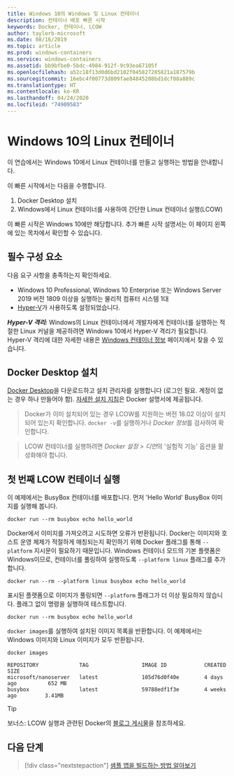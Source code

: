 ```yaml
---
title: Windows 10의 Windows 및 Linux 컨테이너
description: 컨테이너 배포 빠른 시작
keywords: Docker, 컨테이너, LCOW
author: taylorb-microsoft
ms.date: 08/16/2019
ms.topic: article
ms.prod: windows-containers
ms.service: windows-containers
ms.assetid: bb9bfbe0-5bdc-4984-912f-9c93ea67105f
ms.openlocfilehash: a52c18f13d0d6bd2102f045827285821a187579b
ms.sourcegitcommit: 16ebc4f00773d809fae84845208bd1dcf08a889c
ms.translationtype: HT
ms.contentlocale: ko-KR
ms.lasthandoff: 04/24/2020
ms.locfileid: "74909583"
---
```

# <a name="linux-containers-on-windows-10"></a>Windows 10의 Linux 컨테이너

이 연습에서는 Windows 10에서 Linux 컨테이너를 만들고 실행하는 방법을 안내합니다.

이 빠른 시작에서는 다음을 수행합니다.

1. Docker Desktop 설치
2. Windows에서 Linux 컨테이너를 사용하여 간단한 Linux 컨테이너 실행(LCOW)

이 빠른 시작은 Windows 10에만 해당합니다. 추가 빠른 시작 설명서는 이 페이지 왼쪽에 있는 목차에서 확인할 수 있습니다.

## <a name="prerequisites"></a>필수 구성 요소

다음 요구 사항을 충족하는지 확인하세요.
- Windows 10 Professional, Windows 10 Enterprise 또는 Windows Server 2019 버전 1809 이상을 실행하는 물리적 컴퓨터 시스템 1대
- [Hyper-V](https://docs.microsoft.com/virtualization/hyper-v-on-windows/reference/hyper-v-requirements)가 사용하도록 설정되었습니다.

***Hyper-V 격리:*** Windows의 Linux 컨테이너에서 개발자에게 컨테이너를 실행하는 적절한 Linux 커널을 제공하려면 Windows 10에서 Hyper-V 격리가 필요합니다. Hyper-V 격리에 대한 자세한 내용은 [Windows 컨테이너 정보](../about/index.md) 페이지에서 찾을 수 있습니다.

## <a name="install-docker-desktop"></a>Docker Desktop 설치

[Docker Desktop](https://store.docker.com/editions/community/docker-ce-desktop-windows)을 다운로드하고 설치 관리자를 실행합니다 (로그인 필요. 계정이 없는 경우 하나 만들어야 함). [자세한 설치 지침](https://docs.docker.com/docker-for-windows/install)은 Docker 설명서에 제공됩니다.

> Docker가 이미 설치되어 있는 경우 LCOW를 지원하는 버전 18.02 이상이 설치되어 있는지 확인합니다. `docker -v`를 실행하거나 *Docker 정보*를 검사하여 확인합니다.

> LCOW 컨테이너를 실행하려면 *Docker 설정 > 디먼*의 '실험적 기능' 옵션을 활성화해야 합니다.

## <a name="run-your-first-lcow-container"></a>첫 번째 LCOW 컨테이너 실행

이 예제에서는 BusyBox 컨테이너를 배포합니다. 먼저 'Hello World' BusyBox 이미지를 실행해 봅니다.

```console
docker run --rm busybox echo hello_world
```

Docker에서 이미지를 가져오려고 시도하면 오류가 반환됩니다. Docker는 이미지와 호스트 운영 체제가 적절하게 매칭되는지 확인하기 위해 Docker 플래그를 통해 `--platform` 지시문이 필요하기 때문입니다. Windows 컨테이너 모드의 기본 플랫폼은 Windows이므로, 컨테이너를 풀링하여 실행하도록 `--platform linux` 플래그를 추가합니다.

```console
docker run --rm --platform linux busybox echo hello_world
```

표시된 플랫폼으로 이미지가 풀링되면 `--platform` 플래그가 더 이상 필요하지 않습니다. 플래그 없이 명령을 실행하여 테스트합니다.

```console
docker run --rm busybox echo hello_world
```

`docker images`를 실행하여 설치된 이미지 목록을 반환합니다. 이 예제에서는 Windows 이미지와 Linux 이미지가 모두 반환됩니다.

```console
docker images

REPOSITORY             TAG                 IMAGE ID            CREATED             SIZE
microsoft/nanoserver   latest              105d76d0f40e        4 days ago          652 MB
busybox                latest              59788edf1f3e        4 weeks ago         3.41MB
```

> [!TIP]
> 보너스: LCOW 실행과 관련된 Docker의 [블로그 게시물](https://blog.docker.com/2018/02/docker-for-windows-18-02-with-windows-10-fall-creators-update/)을 참조하세요.

## <a name="next-steps"></a>다음 단계

> [!div class="nextstepaction"]
> [샘플 앱을 빌드하는 방법 알아보기](./building-sample-app.md)
